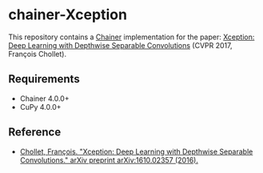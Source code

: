 # chainer-Xception

This repository contains a [Chainer](https://chainer.org/) implementation for the paper: [Xception: Deep Learning with Depthwise Separable Convolutions](https://arxiv.org/abs/1610.02357) (CVPR 2017, François Chollet).

## Requirements

- Chainer 4.0.0+
- CuPy 4.0.0+

## Reference

- [Chollet, François. "Xception: Deep Learning with Depthwise Separable Convolutions." arXiv preprint arXiv:1610.02357 (2016).](https://arxiv.org/abs/1610.02357)

